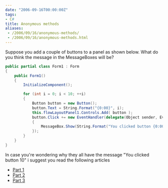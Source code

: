 ```yaml
---
date: "2006-09-16T00:00:00Z"
tags:
- C#
title: Anonymous methods
aliases:
 - /2006/09/16/anonymous-methods/
 - /2006/09/16/anonymous-methods.html
---
```

Suppose you add a couple of buttons to a panel as shown below. What do you think the message in the MessageBoxes will be?

```csharp
public partial class Form1 : Form 
{
	public Form1() 
	{
		InitializeComponent();

		for (int i = 0; i < 10; ++i) 
		{ 
			Button button = new Button(); 
			button.Text = String.Format("{0:00}", i); 
			this.flowLayoutPanel1.Controls.Add( button ); 
			button.Click += new EventHandler(delegate(Object sender, EventArgs e) 
			{ 
				MessageBox.Show(String.Format("You clicked button {0:00}", i)); 
			}); 
		} 
	} 
}
``` 

In case you're wondering why they all have the message "You clicked button 10" i suggest you read the following articles

* [Part 1](http://blogs.msdn.com/oldnewthing/archive/2006/08/02/686456.aspx)
* [Part 2](http://blogs.msdn.com/oldnewthing/archive/2006/08/03/687529.aspx)
* [Part 3](http://blogs.msdn.com/oldnewthing/archive/2006/08/04/688527.aspx)
